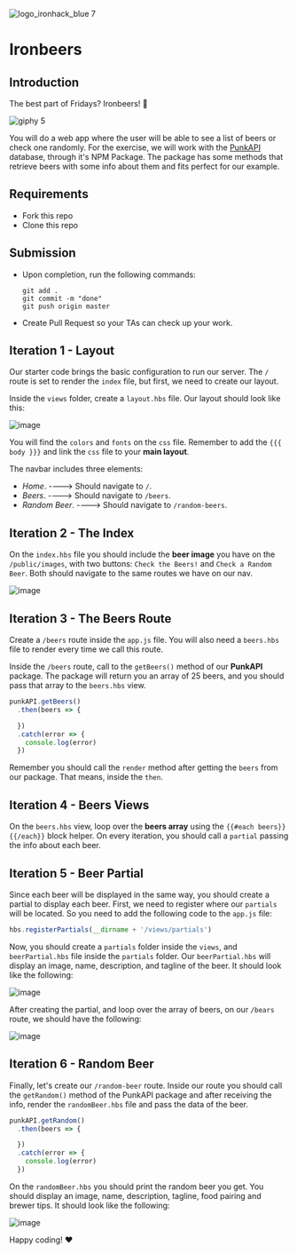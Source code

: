 ![logo_ironhack_blue 7](https://user-images.githubusercontent.com/23629340/40541063-a07a0a8a-601a-11e8-91b5-2f13e4e6b441.png)
# Ironbeers

## Introduction

The best part of Fridays? Ironbeers! :beer:

![giphy 5](https://user-images.githubusercontent.com/23629340/36723084-8d27891c-1baf-11e8-9572-f0f2a519bd72.gif)

You will do a web app where the user will be able to see a list of beers or check one randomly. For the exercise, we will work with the [PunkAPI](https://www.npmjs.com/package/punkapi-javascript-wrapper) database, through it's NPM Package. The package has some methods that retrieve beers with some info about them and fits perfect for our example.

## Requirements

- Fork this repo
- Clone this repo

## Submission

- Upon completion, run the following commands:

  ```
  git add .
  git commit -m "done"
  git push origin master
  ```

- Create Pull Request so your TAs can check up your work.

## Iteration 1 - Layout

Our starter code brings the basic configuration to run our server. The `/` route is set to render the `index` file, but first, we need to create our layout.

Inside the `views` folder, create a `layout.hbs` file. Our layout should look like this:

![image](https://user-images.githubusercontent.com/23629340/36723450-8bbcb164-1bb0-11e8-81c3-4fe939730bb9.png)

You will find the `colors` and `fonts` on the `css` file. Remember to add the `{{{ body }}}` and link the `css` file to your **main layout**.

The navbar includes three elements:
- *Home*. ----> Should navigate to `/`.
- *Beers*. ----> Should navigate to `/beers`.
- *Random Beer*. ----> Should navigate to `/random-beers`.

## Iteration 2 - The Index

On the `index.hbs` file you should include the **beer image** you have on the `/public/images`, with two buttons: `Check the Beers!` and `Check a Random Beer`. Both should navigate to the same routes we have on our nav.

![image](https://user-images.githubusercontent.com/23629340/36723774-7d791ef2-1bb1-11e8-991b-39dbf4fd8a59.png)

## Iteration 3 - The Beers Route

Create a `/beers` route inside the `app.js` file. You will also need a `beers.hbs` file to render every time we call this route.

Inside the `/beers` route, call to the `getBeers()` method of our **PunkAPI** package. The package will return you an array of 25 beers, and you should pass that array to the `beers.hbs` view.

```javascript
punkAPI.getBeers()
  .then(beers => {

  })
  .catch(error => {
    console.log(error)
  })
```

Remember you should call the `render` method after getting the `beers` from our package. That means, inside the `then`.

## Iteration 4 - Beers Views

On the `beers.hbs` view, loop over the **beers array** using the `{{#each beers}} {{/each}}` block helper. On every iteration, you should call a `partial` passing the info about each beer.

## Iteration 5 - Beer Partial

Since each beer will be displayed in the same way, you should create a partial to display each beer. First, we need to register where our `partials` will be located. So you need to add the following code to the `app.js` file:

```javascript
hbs.registerPartials(__dirname + '/views/partials')
```

Now, you should create a `partials` folder inside the `views`, and `beerPartial.hbs` file inside the `partials` folder. Our `beerPartial.hbs` will display an image, name, description, and tagline of the beer. It should look like the following:

![image](https://user-images.githubusercontent.com/23629340/36724284-08872254-1bb3-11e8-9ff6-9b34346421ec.png)

After creating the partial, and loop over the array of beers, on our `/bears` route, we should have the following:

![image](https://user-images.githubusercontent.com/23629340/36724392-61fa7336-1bb3-11e8-8468-189908167e10.png)

## Iteration 6 - Random Beer

Finally, let's create our `/random-beer` route. Inside our route you should call the `getRandom()` method of the PunkAPI package and after receiving the info, render the `randomBeer.hbs` file and pass the data of the beer.

```javascript
punkAPI.getRandom()
  .then(beers => {

  })
  .catch(error => {
    console.log(error)
  })
```

On the `randomBeer.hbs` you should print the random beer you get. You should display an image, name, description, tagline, food pairing and brewer tips. It should look like the following:

![image](https://user-images.githubusercontent.com/23629340/36724536-c5924892-1bb3-11e8-8f22-fd1f8ce316af.png)


Happy coding! :heart:
